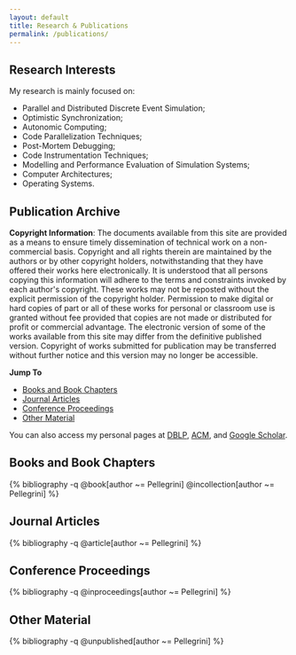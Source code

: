```yaml
---
layout: default
title: Research & Publications
permalink: /publications/
---
```


Research Interests
------------------

My research is mainly focused on:

* Parallel and Distributed Discrete Event Simulation;
* Optimistic Synchronization;
* Autonomic Computing;
* Code Parallelization Techniques;
* Post-Mortem Debugging;
* Code Instrumentation Techniques;
* Modelling and Performance Evaluation of Simulation Systems;
* Computer Architectures;
* Operating Systems.

Publication Archive
-------------------

**Copyright Information**: The documents available from this site are provided as a means to ensure timely dissemination of technical work on a non-commercial basis. Copyright and all rights therein are maintained by the authors or by other copyright holders, notwithstanding that they have offered their works here electronically. It is understood that all persons copying this information will adhere to the terms and constraints invoked by each author's copyright. These works may not be reposted without the explicit permission of the copyright holder. Permission to make digital or hard copies of part or all of these works for personal or classroom use is granted without fee provided that copies are not made or distributed for profit or commercial advantage. The electronic version of some of the works available from this site may differ from the definitive published version. Copyright of works submitted for publication may be transferred without further notice and this version may no longer be accessible.


**Jump To**

* [Books and Book Chapters](#book)
* [Journal Articles](#journal)
* [Conference Proceedings](#proceedings)
* [Other Material](#other)


You can also access my personal pages at
[DBLP](http://dblp.uni-trier.de/pers/hd/p/Pellegrini_0001:Alessandro),
[ACM](http://dl.acm.org/author_page.cfm?id=81440592391), and
[Google Scholar](http://scholar.google.it/citations?user=lrxSz_0AAAAJ).


<a name="book"/>

Books and Book Chapters
-----------------------

{% bibliography -q @book[author ~= Pellegrini] @incollection[author ~= Pellegrini] %}

<a name="journal"/>

Journal Articles
----------------

{% bibliography -q @article[author ~= Pellegrini] %}

<a name="proceedings"/>

Conference Proceedings
----------------------

{% bibliography -q @inproceedings[author ~= Pellegrini] %}

<a name="other"/>

Other Material
--------------

{% bibliography -q @unpublished[author ~= Pellegrini] %}

